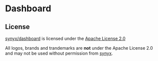# Dashboard



## License

[synyx/dashboard](http://github.com/synyx/dashboard) is licensed under the [Apache License 2.0](http://www.apache.org/licenses/LICENSE-2.0)

All logos, brands and trandemarks are **not** under the Apache License 2.0 and may not be used without permission from [synyx](http://www.synyx.de/).

